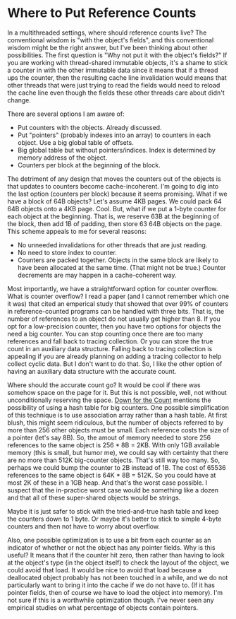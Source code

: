 # Where to Put Reference Counts

In a multithreaded settings, where should reference counts live? The
conventional wisdom is "with the object's fields", and this conventional wisdom
might be the right answer, but I've been thinking about other possibilities.
The first question is "Why not put it with the object's fields?" If you are
working with thread-shared immutable objects, it's a shame to stick a counter
in with the other immutable data since it means that if a thread ups the counter,
then the resulting cache line invalidation would means that other threads that
were just trying to read the fields would need to reload the cache line even
though the fields these other threads care about didn't change.

There are several options I am aware of:

* Put counters with the objects. Already discussed.
* Put "pointers" (probably indexes into an array) to counters in each object.
  Use a big global table of offsets.
* Big global table but without pointers/indices. Index is determined by
  memory address of the object. 
* Counters per block at the beginning of the block.

The detriment of any design that moves the counters out of the objects is
that updates to counters become cache-incoherent.  I'm going to dig into the
last option (counters per block) because it seems promising. What if we
have a block of 64B objects? Let's assume 4KB pages. We could pack 64 64B
objects onto a 4KB page. Cool. But, what if we put a 1-byte counter for
each object at the beginning. That is, we reserve 63B at the beginning of
the block, then add 1B of padding, then store 63 64B objects on the page.
This scheme appeals to me for several reasons:

* No unneeded invalidations for other threads that are just reading.
* No need to store index to counter.
* Counters are packed together. Objects in the same block are likely
  to have been allocated at the same time. (That might not be true.)
  Counter decrements are may happen in a cache-coherent way.

Most importantly, we have a straightforward option for counter overflow.
What is counter overflow? I read a paper (and I cannot remember which
one it was) that cited an emperical study that showed that over 99%
of counters in reference-counted programs can be handled with three bits.
That is, the number of references to an object do not usually get higher
than 8. If you opt for a low-precision counter, then you have two options
for objects the need a big counter. You can stop counting once there are
too many references and fall back to tracing collection. Or you can store
the true count in an auxiliary data structure. Falling back to tracing
collection is appealing if you are already planning on adding a tracing
collector to help collect cyclic data. But I don't want to do that. So,
I like the other option of having an auxiliary data structure with the
accurate count.

Where should the accurate count go? It would be cool if there was somehow
space on the page for it. But this is not possible, well, not without
unconditionally reserving the space. [Down for the Count](http://rifatshahriyar.github.io/files/others/rc-ismm-2012.pdf)
mentions the possibility of using a hash table for big counters. One
possible simplification of this technique is to use association array
rather than a hash table. At first blush, this might seem ridiculous,
but the number of objects referred to by more than 256 other objects
must be small. Each reference costs the size of a pointer (let's say 8B).
So, the amout of memory needed to store 256 references to the same object
is 256 * 8B = 2KB. With only 1GB available memory (this is small, but humor
me), we could say with certainty that there are no more than 512K big-counter
objects. That's still way too many. So, perhaps we could bump the counter
to 2B instead of 1B. The cost of 65536 references to the same object is
64K * 8B = 512K. So you could have at most 2K of these in a 1GB heap.
And that's the worst case possible. I suspect that the in-practice worst
case would be something like a dozen and that all of these super-shared
objects would be strings.

Maybe it is just safer to stick with the tried-and-true hash table and
keep the counters down to 1 byte. Or maybe it's better to stick to
simple 4-byte counters and then not have to worry about overflow.

Also, one possible optimization is to use a bit from each counter as
an indicator of whether or not the object has any pointer fields. Why
is this useful? It means that if the counter hit zero, then rather
than having to look at the object's type (in the object itself) to
check the layout of the object, we could avoid that load. It would
be nice to avoid that load because a deallocated object probably has
not been touched in a while, and we do not particularly want to bring
it into the cache if we do not have to. (If it has pointer fields, then
of course we have to load the object into memory). I'm not sure if this
is a worthwhile optimization though. I've never seen any empirical studies
on what percentage of objects contain pointers.
